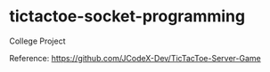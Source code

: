 # tictactoe-socket-programming
College Project

Reference:
https://github.com/JCodeX-Dev/TicTacToe-Server-Game
